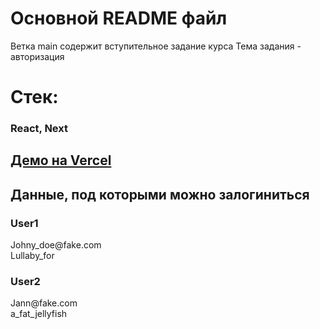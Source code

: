 # Основной README файл
Ветка main содержит вступительное задание курса
Тема задания - авторизация

# Стек:
### React, Next

## [Демо на Vercel](https://ylab-hw.vercel.app/)

## Данные, под которыми можно залогиниться 

### User1
Johny_doe@<i></i>fake.com <br/>
Lullaby_for
### User2
Jann@<i></i>fake.com <br/>
a_fat_jellyfish
